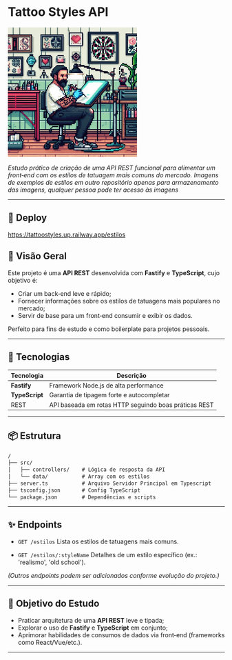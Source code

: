# Tattoo Styles API
<img src="assets/.github/capa.jpg" alt="Banner do Projeto" width="300"/>

*Estudo prático de criação de uma API REST funcional para alimentar um front‑end com os estilos de tatuagem mais comuns do mercado.*
*Imagens de exemplos de estilos em outro repositório apenas para armazenamento das imagens, qualquer pessoa pode ter acesso às imagens*

---
## 🚀 Deploy

https://tattoostyles.up.railway.app/estilos

## 🚀 Visão Geral

Este projeto é uma **API REST** desenvolvida com **Fastify** e **TypeScript**, cujo objetivo é:

* Criar um back‑end leve e rápido;
* Fornecer informações sobre os estilos de tatuagens mais populares no mercado;
* Servir de base para um front‑end consumir e exibir os dados.

Perfeito para fins de estudo e como boilerplate para projetos pessoais.

---

## 💠 Tecnologias

| Tecnologia     | Descrição                                             |
| -------------- | ----------------------------------------------------- |
| **Fastify**    | Framework Node.js de alta performance                 |
| **TypeScript** | Garantia de tipagem forte e autocompletar             |
| REST           | API baseada em rotas HTTP seguindo boas práticas REST |

---

## 📦 Estrutura

```
/
├── src/
│   ├── controllers/    # Lógica de resposta da API
│   └── data/           # Array com os estilos
├── server.ts           # Arquivo Servidor Principal em Typescript
├── tsconfig.json       # Config TypeScript
└── package.json        # Dependências e scripts
```

---

## ✨ Endpoints

* `GET /estilos`
  Lista os estilos de tatuagens mais comuns.

* `GET /estilos/:styleName`
  Detalhes de um estilo específico (ex.: 'realismo', 'old school').

*(Outros endpoints podem ser adicionados conforme evolução do projeto.)*

---

## 🎯 Objetivo do Estudo

* Praticar arquitetura de uma **API REST** leve e tipada;
* Explorar o uso de **Fastify** e **TypeScript** em conjunto;
* Aprimorar habilidades de consumos de dados via front‑end (frameworks como React/Vue/etc.).

---

